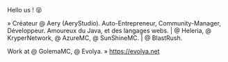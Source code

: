Hello us ! 😝

» Créateur @ Aery (AeryStudio).
Auto-Entrepreneur, Community-Manager, Développeur.
Amoureux du Java, et des langages webs.
| @ Heleria, @ KryperNetwork, @ AzureMC, @ SunShineMC.
| @ BlastRush.

Work at @ GolemaMC, @ Evolya.
» https://evolya.net